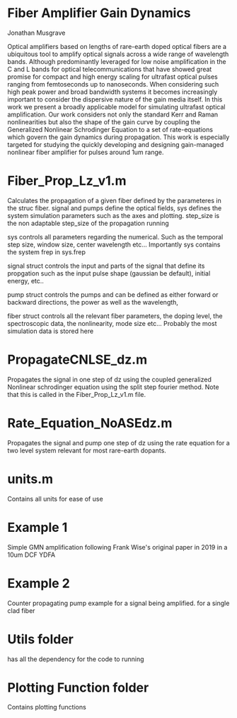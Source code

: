 
# Fiber Amplifier Gain Dynamics 
Jonathan Musgrave


Optical amplifiers based on lengths of rare-earth doped optical fibers are a ubiquitous tool to amplify optical signals across a wide range of wavelength bands. Although predominantly leveraged for low noise amplification in the C and L bands for optical telecommunications that have showed great promise for compact and high energy scaling for ultrafast optical pulses ranging from femtoseconds up to nanoseconds. When considering such high peak power and broad bandwidth systems it becomes increasingly important to consider the dispersive nature of the gain media itself. In this work we present a broadly applicable model for simulating ultrafast optical amplification. Our work considers not only the standard Kerr and Raman nonlinearities but also the shape of the gain curve by coupling the Generalized Nonlinear Schrodinger Equation to a set of rate-equations which govern the gain dynamics during propagation. This work is especially targeted for studying the quickly developing and designing gain-managed nonlinear fiber amplifier for pulses around 1um range. 


# Fiber_Prop_Lz_v1.m
Calculates the propagation of a given fiber defined by the parameteres in the struc fiber. signal and pumps define the optical fields, sys defines the system simulation parameters such as the axes and plotting. step_size is the non adaptable step_size of the propagation running

sys controls all parameters regarding the numerical. Such as the temporal step size, window size, center wavelength etc... Importantly sys contains the system frep in sys.frep

signal struct controls the input and parts of the signal that define its propgation such as the input pulse shape (gaussian be default), initial energy, etc..

pump struct controls the pumps and can be defined as either forward or backward directions, the power as well as the wavelength,

fiber struct controls all the relevant fiber parameters, the doping level, the spectroscopic data, the nonlinearity, mode size etc... Probably the most simulation data is stored here

# PropagateCNLSE_dz.m
Propagates the signal in one step of dz using the coupled generalized Nonlinear schrodinger equation using the split step fourier method. Note that this is called in the Fiber_Prop_Lz_v1.m file. 

# Rate_Equation_NoASEdz.m
Propagates the signal and pump one step of dz using the rate equation for a two level system relevant for most rare-earth dopants.

# units.m
Contains all units for ease of use

# Example 1
Simple GMN amplification following Frank Wise's original paper in 2019 in a 10um DCF YDFA

# Example 2
Counter propagating pump example for a signal being amplified. for a single clad fiber

# Utils folder
has all the dependency for the code to running

# Plotting Function folder
Contains plotting functions
